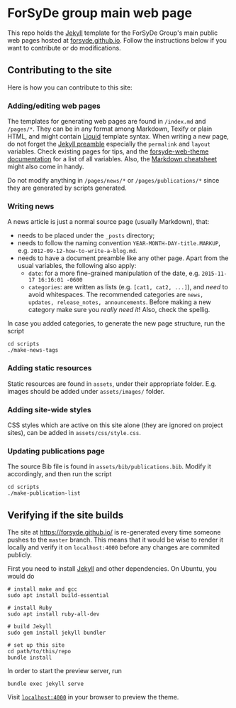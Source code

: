 # ForSyDe group main web page

This repo holds the [Jekyll](https://jekyllrb.com/) template for the ForSyDe Group's main public web pages hosted at [forsyde.github.io](forsyde.github.io). Follow the instructions below if you want to contribute or do modifications.

## Contributing to the site

Here is how you can contribute to this site:

### Adding/editing web pages

The templates for generating web pages are found in `/index.md` and `/pages/*`. They can be in any format among Markdown, Texify or plain HTML, and might contain [Liquid](https://github.com/Shopify/liquid/wiki) template syntax. When writing a new page, do not forget the [Jekyll preamble](https://jekyllrb.com/docs/pages/) especially the `permalink` and `layout` variables. Check existing pages for tips, and the [forsyde-web-theme documentation](https://github.com/forsyde/forsyde-web-theme/blob/master/docs/README.md) for a list of all variables. Also, the [Markdown cheatsheet](https://github.com/forsyde/forsyde-web-theme/blob/master/index.md) might also come in handy.

Do not modify anything in `/pages/news/*` or `/pages/publications/*` since they are generated by scripts generated. 

### Writing news

A news article is just a normal source page (usually Markdown), that:

 * needs to be placed under the `_posts` directory;
 * needs to follow the naming convention `YEAR-MONTH-DAY-title.MARKUP`, e.g. `2012-09-12-how-to-write-a-blog.md`. 
 * needs to have a document preamble like any other page. Apart from the usual variables, the following also apply:
   - `date`: for a more fine-grained manipulation of the date, e.g. `2015-11-17 16:16:01 -0600`
   - `categories`: are written as lists (e.g. `[cat1, cat2, ...]`), and *need* to avoid whitespaces. The recommended categories are `news, updates, release_notes, announcements`. Before making a new category make sure you *really need it*! Also, check the spellig.
   
In case you added categories, to generate the new page structure, run the script
   
    cd scripts
	./make-news-tags

### Adding static resources

Static resources are found in `assets`, under their appropriate folder. E.g. images should be added under `assets/images/` folder. 

### Adding site-wide styles

CSS styles which are active on this site alone (they are ignored on project sites), can be added in `assets/css/style.css`. 

### Updating publications page

The source Bib file is found in `assets/bib/publications.bib`. Modify it accordingly, and then run the script 

    cd scripts
	./make-publication-list
	
## Verifying if the site builds

The site at https://forsyde.github.io/ is re-generated every time someone pushes to the `master` branch. This means that it would be wise to render it locally and verify it on `localhost:4000` before any changes are commited publicly.

First you need to install [Jekyll](https://jekyllrb.com/docs/installation/) and other dependencies. On Ubuntu, you would do

    # install make and gcc
    sudo apt install build-essential
	
	# install Ruby
	sudo apt install ruby-all-dev
	
	# build Jekyll
	sudo gem install jekyll bundler
	
	# set up this site
	cd path/to/this/repo
    bundle install

In order to start the preview server, run

    bundle exec jekyll serve
	
Visit [`localhost:4000`](http://localhost:4000) in your browser to preview the theme.
